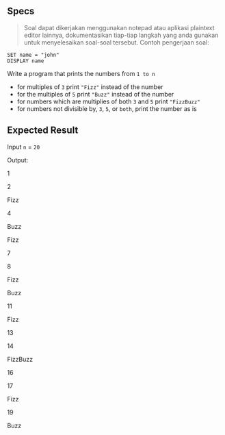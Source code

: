 ## Specs
> Soal dapat dikerjakan menggunakan notepad atau aplikasi plaintext editor lainnya, dokumentasikan tiap-tiap langkah yang anda gunakan untuk menyelesaikan soal-soal tersebut. Contoh pengerjaan soal:

```
SET name = "john"
DISPLAY name
```

Write a program that prints the numbers from `1 to n` 
- for multiples of `3` print `"Fizz"` instead of the number
- for the multiples of `5` print `"Buzz"` instead of the number
- for numbers which are multiplies of both `3` and `5` print `"FizzBuzz"`
- for numbers not divisible by, `3`, `5`, or `both`, print the number as is

## Expected Result
Input `n` = `20`

Output:

1

2

Fizz

4

Buzz

Fizz

7

8

Fizz

Buzz

11

Fizz

13

14

FizzBuzz

16

17

Fizz

19

Buzz
